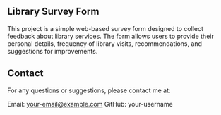 ## Library Survey Form
This project is a simple web-based survey form designed to collect feedback about library services. The form allows users to provide their personal details, frequency of library visits, recommendations, and suggestions for improvements.

## Contact
For any questions or suggestions, please contact me at:

Email: your-email@example.com
GitHub: your-username
